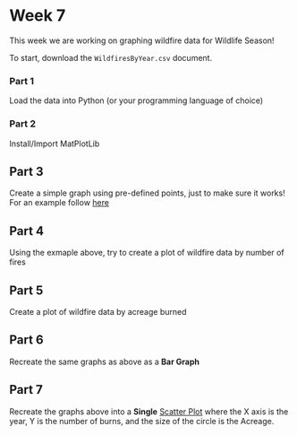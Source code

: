 # Week 7

This week we are working on graphing wildfire data for Wildlife Season!

To start, download the `WildfiresByYear.csv` document.

### Part 1

Load the data into Python (or your programming language of choice)

### Part 2

Install/Import MatPlotLib 

## Part 3

Create a simple graph using pre-defined points, just to make sure it works!
For an example follow [here](https://www.geeksforgeeks.org/simple-plot-in-python-using-matplotlib/)

## Part 4

Using the exmaple above, try to create a plot of wildfire data by number of fires

## Part 5

Create a plot of wildfire data by acreage burned

## Part 6

Recreate the same graphs as above as a **Bar Graph**

## Part 7

Recreate the graphs above into a **Single** [Scatter Plot](https://matplotlib.org/stable/gallery/lines_bars_and_markers/scatter_demo2.html) where the X axis is the year, Y is the number of burns, and the size of the circle is the Acreage.